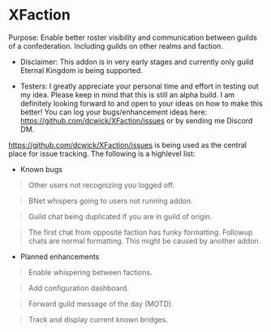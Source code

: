 # XFaction
Purpose: Enable better roster visibility and communication between guilds of a confederation. Including guilds on other realms and faction.

- Disclaimer: This addon is in very early stages and currently only guild Eternal Kingdom is being supported.

- Testers: I greatly appreciate your personal time and effort in testing out my idea. Please keep in mind that this is still an alpha build. I am definitely looking forward to and open to your ideas on how to make this better! You can log your bugs/enhancement ideas here: https://github.com/dcwick/XFaction/issues or by sending me Discord DM.

https://github.com/dcwick/XFaction/issues is being used as the central place for issue tracking.  The following is a highlevel list:

- Known bugs

>Other users not recognizing you logged off.

>BNet whispers going to users not running addon.

>Guild chat being duplicated if you are in guild of origin.

>The first chat from opposite faction has funky formatting. Followup chats are normal formatting. This might be caused by another addon.

- Planned enhancements

>Enable whispering between factions.

>Add configuration dashboard.

>Forward guild message of the day (MOTD).

>Track and display current known bridges.

